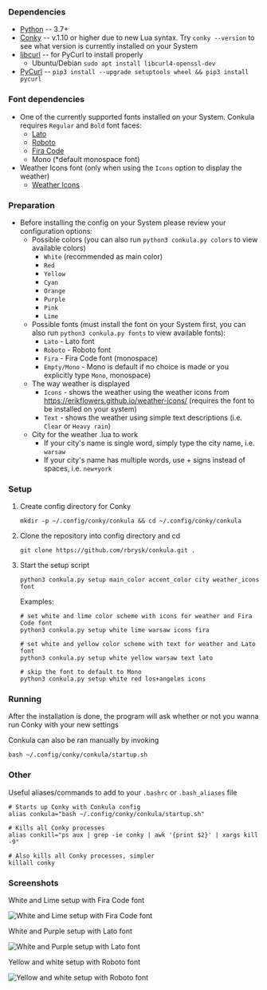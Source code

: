 ### Dependencies

- [Python](https://www.python.org/) -- 3.7+
- [Conky](https://github.com/brndnmtthws/conky) -- v.1.10 or higher due to new Lua syntax. Try `conky --version` to see what version is currently installed on your System
- [libcurl](https://curl.se/libcurl/) -- for PyCurl to install properly 
  - Ubuntu/Debian `sudo apt install libcurl4-openssl-dev`
- [PyCurl](http://pycurl.io/) -- `pip3 install --upgrade setuptools wheel && pip3 install pycurl`

### Font dependencies

- One of the currently supported fonts installed on your System. Conkula requires `Regular` and `Bold` font faces:
    - [Lato](https://fonts.google.com/?query=Lato)
    - [Roboto](https://fonts.google.com/?query=Roboto)
    - [Fira Code](https://fonts.google.com/?query=Fira+Code)
    - Mono (*default monospace font)
- Weather Icons font (only when using the `Icons` option to display the weather)
    - [Weather Icons](https://erikflowers.github.io/weather-icons/)

### Preparation

- Before installing the config on your System please review your configuration options:
    - Possible colors (you can also run `python3 conkula.py colors` to view available colors)
        - `White` (recommended as main color)
        - `Red`
        - `Yellow`
        - `Cyan`
        - `Orange`
        - `Purple`
        - `Pink`
        - `Lime`
    - Possible fonts (must install the font on your System first, you can also run `python3 conkula.py fonts` to view available fonts):
        - `Lato` - Lato font
        - `Roboto` - Roboto font
        - `Fira` - Fira Code font (monospace)
        - `Empty/Mono` - Mono is default if no choice is made or you explicitly type `Mono`, monospace)
    - The way weather is displayed
        - `Icons` - shows the weather using the weather icons from https://erikflowers.github.io/weather-icons/ (requires the font to be installed on your system)
        - `Text` - shows the weather using simple text descriptions (i.e. `Clear` or `Heavy rain`)
    - City for the weather .lua to work
        - If your city's name is single word, simply type the city name, i.e. `warsaw`
        - If your city's name has multiple words, use + signs instead of spaces, i.e. `new+york`

### Setup

1. Create config directory for Conky

    ```
    mkdir -p ~/.config/conky/conkula && cd ~/.config/conky/conkula
    ```

2. Clone the repository into config directory and cd 

    ```
    git clone https://github.com/rbrysk/conkula.git .
    ```

3. Start the setup script

    ```
    python3 conkula.py setup main_color accent_color city weather_icons font
    ```

    Examples:

    ```
    # set white and lime color scheme with icons for weather and Fira Code font 
    python3 conkula.py setup white lime warsaw icons fira
    ```

    ```
    # set white and yellow color scheme with text for weather and Lato font
    python3 conkula.py setup white yellow warsaw text lato
    ```

    ```
    # skip the font to default to Mono
    python3 conkula.py setup white red los+angeles icons
    ```

### Running

After the installation is done, the program will ask whether or not you wanna run Conky with your new settings

Conkula can also be ran manually by invoking

```
bash ~/.config/conky/conkula/startup.sh
```

### Other

Useful aliases/commands to add to your `.bashrc` or `.bash_aliases` file

```
# Starts up Conky with Conkula config
alias conkula="bash ~/.config/conky/conkula/startup.sh"

# Kills all Conky processes
alias conkill="ps aux | grep -ie conky | awk '{print $2}' | xargs kill -9"

# Also kills all Conky processes, simpler
killall conky
```
### Screenshots

White and Lime setup with Fira Code font

![White and Lime setup with Fira Code font](/screenshots/conkula_white_lime_fira_code.png?raw=true)

White and Purple setup with Lato font

![White and Purple setup with Lato font](/screenshots/conkula_white_purple_lato.png?raw=true)

Yellow and white setup with Roboto font

![Yellow and white setup with Roboto font](/screenshots/conkula_yellow_white_roboto.png?raw=true)
